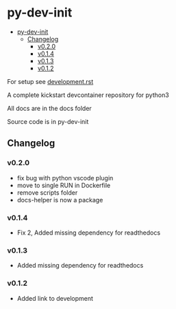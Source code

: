 # py-dev-init

- [py-dev-init](#py-dev-init)
  - [Changelog](#changelog)
    - [v0.2.0](#v020)
    - [v0.1.4](#v014)
    - [v0.1.3](#v013)
    - [v0.1.2](#v012)

For setup see [development.rst](docs/development.rst)

A complete kickstart devcontainer repository for python3  

All docs are in the docs folder  

Source code is in py-dev-init  

## Changelog

### v0.2.0

- fix bug with python vscode plugin
- move to single RUN in Dockerfile
- remove scripts folder
- docs-helper is now a package

### v0.1.4

- Fix 2, Added missing dependency for readthedocs

### v0.1.3

- Added missing dependency for readthedocs

### v0.1.2

- Added link to development
